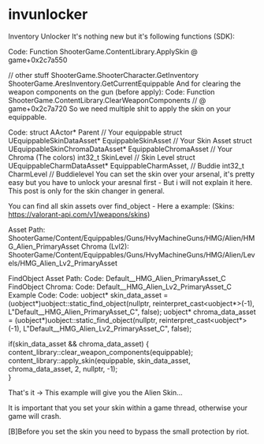 # invunlocker
Inventory Unlocker
It's nothing new but it's following functions (SDK):

Code:
Function ShooterGame.ContentLibrary.ApplySkin @ game+0x2c7a550
 
// other stuff
ShooterGame.ShooterCharacter.GetInventory
ShooterGame.AresInventory.GetCurrentEquippable
And for clearing the weapon components on the gun (before apply):
Code:
Function ShooterGame.ContentLibrary.ClearWeaponComponents // @ game+0x2c7a720
So we need multiple shit to apply the skin on your equippable.

Code:
struct AActor* Parent // Your equippable
struct UEquippableSkinDataAsset* EquippableSkinAsset // Your Skin Asset
struct UEquippableSkinChromaDataAsset* EquippableChromaAsset // Your Chroma (The colors)
int32_t SkinLevel // Skin Level 
struct UEquippableCharmDataAsset* EquippableCharmAsset, // Buddie
int32_t CharmLevel // Buddielevel
You can set the skin over your arsenal, it's pretty easy but you have to unlock your aresnal first - But i will not explain it here. This post is only for the skin changer in general.

You can find all skin assets over find_object - Here a example: (Skins: https://valorant-api.com/v1/weapons/skins)

Asset Path: ShooterGame/Content/Equippables/Guns/HvyMachineGuns/HMG/Alien/HMG_Alien_PrimaryAsset
Chroma (Lvl2): ShooterGame/Content/Equippables/Guns/HvyMachineGuns/HMG/Alien/Levels/HMG_Alien_Lv2_PrimaryAsset

FindObject Asset Path:
Code:
Default__HMG_Alien_PrimaryAsset_C
FindObject Chroma:
Code:
Default__HMG_Alien_Lv2_PrimaryAsset_C
Example Code:
Code:
uobject* skin_data_asset = (uobject*)uobject::static_find_object(nullptr, reinterpret_cast<uobject*>(-1), L"Default__HMG_Alien_PrimaryAsset_C", false);
uobject* chroma_data_asset = (uobject*)uobject::static_find_object(nullptr, reinterpret_cast<uobject*>(-1), L"Default__HMG_Alien_Lv2_PrimaryAsset_C", false);
 
if(skin_data_asset && chroma_data_asset) {
	content_library::clear_weapon_components(equippable);
	content_library::apply_skin(equippable, skin_data_asset, chroma_data_asset, 2, nullptr, -1);	
}

That's it -> This example will give you the Alien Skin...

It is important that you set your skin within a game thread, otherwise your game will crash.

[B]Before you set the skin you need to bypass the small protection by riot.
